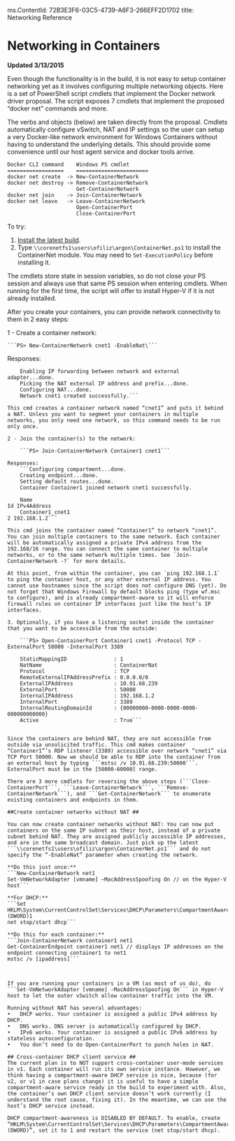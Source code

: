 ms.ContentId: 72B3E3F6-03C5-4739-A6F3-266EFF2D1702
title: Networking Reference


# Networking in Containers #

**Updated 3/13/2015**

Even though the functionality is in the build, it is not easy to setup container networking yet as it involves configuring multiple networking objects.
Here is a set of PowerShell script cmdlets that implement the Docker network driver proposal. The script exposes 7 cmdlets that implement the proposed “docker net” commands and more.

The verbs and objects (below) are taken directly from the proposal. Cmdlets automatically configure vSwitch, NAT and IP settings so the user can setup a very Docker-like network environment for Windows Containers without having to understand the underlying details. This should provide some convenience until our host agent service and docker tools arrive.


	Docker CLI command    Windows PS cmdlet
	==================    =======================
	docker net create  -> New-ContainerNetwork
	docker net destroy -> Remove-ContainerNetwork
	                      Get-ContainerNetwork
	docker net join    -> Join-ContainerNetwork
	docker net leave   -> Leave-ContainerNetwork
	                      Open-ContainerPort
	                      Close-ContainerPort

To try:
1. [Install the latest build](..\quick_start\run_local.md).
2. Type `\\corenetfs1\users\ofiliz\argon\ContainerNet.ps1` to install the ContainerNet module. You may need to `Set-ExecutionPolicy` before installing it.

The cmdlets store state in session variables, so do not close your PS session and always use that same PS session when entering cmdlets. When running for the first time, the script will offer to install Hyper-V if it is not already installed.


After you create your containers, you can provide network connectivity to them in 2 easy steps:

1 - Create a container network:

	```PS> New-ContainerNetwork cnet1 -EnableNat\```
	
Responses:
```Creating a vSwitch for the network...done.
	Enabling IP forwarding between network and external adapter...done.
	Picking the NAT external IP address and prefix...done.
	Configuring NAT...done.
	Network cnet1 created successfully.```

This cmd creates a container network named “cnet1” and puts it behind a NAT. Unless you want to segment your containers in multiple networks, you only need one network, so this command needs to be run only once.

2 - Join the container(s) to the network:

	```PS> Join-ContainerNetwork Container1 cnet1```

Responses:
	```Configuring compartment...done.
	Creating endpoint...done.
	Setting default routes...done.
	Container Container1 joined network cnet1 successfully.

	Name                                                                         Id IPv4Address
	Container1_cnet1                                                              2 192.168.1.2```

This cmd joins the container named “Container1” to network “cnet1”. You can join multiple containers to the same network. Each container will be automatically assigned a private IPv4 address from the 192.168/16 range. You can connect the same container to multiple networks, or to the same network multiple times. See `Join-ContainerNetwork -?` for more details.

At this point, from within the container, you can `ping 192.168.1.1` to ping the container host, or any other external IP address. You cannot use hostnames since the script does not configure DNS (yet). Do not forget that Windows Firewall by default blocks ping (type wf.msc to configure), and is already compartment-aware so it will enforce firewall rules on container IP interfaces just like the host’s IP interfaces.

3. Optionally, if you have a listening socket inside the container that you want to be accessible from the outside: 

	```PS> Open-ContainerPort Container1 cnet1 -Protocol TCP -ExternalPort 50000 -InternalPort 3389
	
	StaticMappingID               : 1
	NatName                       : ContainerNat
	Protocol                      : TCP
	RemoteExternalIPAddressPrefix : 0.0.0.0/0
	ExternalIPAddress             : 10.91.68.239
	ExternalPort                  : 50000
	InternalIPAddress             : 192.168.1.2
	InternalPort                  : 3389
	InternalRoutingDomainId       : {00000000-0000-0000-0000-000000000000}
	Active                        : True```
	

Since the containers are behind NAT, they are not accessible from outside via unsolicited traffic. This cmd makes container “Container1”’s RDP listener (3389) accessible over network “cnet1” via TCP Port 50000. Now we should be able to RDP into the container from an external host by typing ```mstsc /v 10.91.68.239:50000```. ExternalPort must be in the [50000-60000] range.

There are 3 more cmdlets for reversing the above steps (```Close-ContainerPort```, ```Leave-ContainerNetwork```, ```Remove-ContainerNetwork```), and ```Get-ContainerNetwork``` to enumerate existing containers and endpoints in them.

##Create container networks without NAT ##

You can now create container networks without NAT: You can now put containers on the same IP subnet as their host, instead of a private subnet behind NAT. They are assigned publicly accessible IP addresses, and are in the same broadcast domain. Just pick up the latest ```\\corenetfs1\users\ofiliz\argon\ContainerNet.ps1``` and do not specify the “-EnableNat” parameter when creating the network.

**Do this just once:**
```New-ContainerNetwork net1
Set-VmNetworkAdapter [vmname] –MacAddressSpoofing On // on the Hyper-V host```
 
**For DHCP:**
```Set HKLM\System\CurrentControlSet\Services\DHCP\Parameters\CompartmentAware (DWORD)1
net stop/start dhcp```
 
**Do this for each container:**
```Join-ContainerNetwork container1 net1
Get-ContainerEndpoint container1 net1 // displays IP addresses on the endpoint connecting container1 to net1
mstsc /v [ipaddress]```


 
If you are running your containers in a VM (as most of us do), do ```Set-VmNetworkAdapter [vmname] -MacAddressSpoofing On``` in Hyper-V host to let the outer vSwitch allow container traffic into the VM.
 
Running without NAT has several advantages:
•	DHCP works. Your container is assigned a public IPv4 address by DHCP.
•	DNS works. DNS server is automatically configured by DHCP.
•	IPv6 works. Your container is assigned a public IPv6 address by stateless autoconfiguration.
•	You don’t need to do Open-ContainerPort to punch holes in NAT.
 
## Cross-container DHCP client service ##
The current plan is to NOT support cross-container user-mode services in v1. Each container will run its own service instance. However, we think having a compartment-aware DHCP service is nice, because (for v2, or v1 in case plans change) it is useful to have a simple compartment-aware service ready in the build to experiment with. Also, the container’s own DHCP client service doesn’t work currently (I understand the root cause, fixing it). In the meantime, we can use the host’s DHCP service instead.
 
DHCP compartment-awareness is DISABLED BY DEFAULT. To enable, create “HKLM\System\CurrentControlSet\Services\DHCP\Parameters\CompartmentAware (DWORD)”, set it to 1 and restart the service (net stop/start dhcp).

